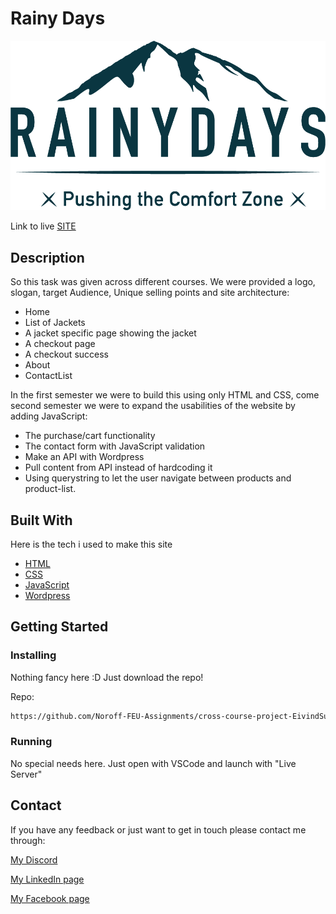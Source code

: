 # Rainy Days

![image](https://github.com/Noroff-FEU-Assignments/cross-course-project-EivindSundbo/blob/main/images/logo/RainyDays_Logo.png)

Link to live [SITE](https://gorgeous-tiramisu-cb5830.netlify.app/)

## Description

So this task was given across different courses. We were provided a logo, slogan, target Audience, Unique selling points and site architecture:
- Home
- List of Jackets
- A jacket specific page showing the jacket
- A checkout page
- A checkout success
- About
- ContactList

In the first semester we were to build this using only HTML and CSS, come second semester we were to expand the usabilities of the website by adding JavaScript:
- The purchase/cart functionality
- The contact form with JavaScript validation
- Make an API with Wordpress
- Pull content from API instead of hardcoding it
- Using querystring to let the user navigate between products and product-list.

## Built With
Here is the tech i used to make this site

- [HTML](https://www.w3schools.com/html/)
- [CSS](https://www.w3schools.com/css/)
- [JavaScript](https://www.w3schools.com/js/)
- [Wordpress](https://wordpress.com/create/?aff=15767&cid=1654213&cmp_id=11549382845&adg_id=111353876614&kwd=wordpress&device=c)


## Getting Started

### Installing

Nothing fancy here :D
Just download the repo!

Repo:
```bash
https://github.com/Noroff-FEU-Assignments/cross-course-project-EivindSundbo.git
```

### Running

No special needs here. Just open with VSCode and launch with "Live Server"


## Contact

If you have any feedback or just want to get in touch please contact me through:

[My Discord](https://discord.com/users/298164219382333441)

[My LinkedIn page](https://www.linkedin.com/in/eivind-berg-sundb%C3%B8-9064b79a/)

[My Facebook page](https://www.facebook.com/eivind.ber)
